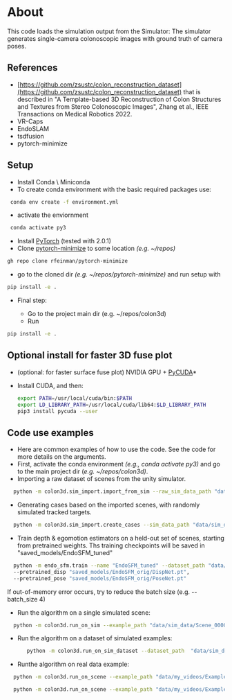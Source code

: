 # About

This code loads the simulation output from the Simulator:  The simulator generates single-camera colonoscopic images with ground truth of camera poses.

## References

* [https://github.com/zsustc/colon_reconstruction_dataset](https://github.com/zsustc/colon_reconstruction_dataset)
  that is described in "A Template-based 3D Reconstruction of Colon Structures and Textures from Stereo Colonoscopic Images", Zhang et al., IEEE Transactions on Medical Robotics  2022.
* VR-Caps
* EndoSLAM
* tsdfusion
* pytorch-minimize

## Setup

* Install Conda \ Miniconda
* To create conda environment with the basic required packages use:

```bash
 conda env create -f environment.yml
```

* activate the enviornment

```bash
 conda activate py3
```

* Install [PyTorch](https://pytorch.org/get-started/locally/) (tested with 2.0.1)
* Clone [pytorch-minimize](https://github.com/rfeinman/pytorch-minimize) to some location *(e.g. ~/repos)*

```bash
gh repo clone rfeinman/pytorch-minimize
```

* go to the cloned dir *(e.g. ~/repos/pytorch-minimize)* and run setup with

```bash
pip install -e .
```

* Final step:

  * Go to the project main dir (e.g. ~/repos/colon3d)
  * Run

```bash
pip install -e .
```

## Optional install for faster 3D fuse plot

* (optional: for faster surface fuse plot) NVIDIA GPU + [PyCUDA](https://documen.tician.de/pycuda/)*
* Install CUDA, and then:

  ```bash
  export PATH=/usr/local/cuda/bin:$PATH
  export LD_LIBRARY_PATH=/usr/local/cuda/lib64:$LD_LIBRARY_PATH
  pip3 install pycuda --user
  ```

## Code use examples

* Here are common examples of how to use the code. See the code for more details on the arguments.
* First, activate the conda environment *(e.g., conda activate py3)* and go to the main project dir (*e.g. ~/repos/colon3d)*.
* Importing a raw dataset of scenes from the unity simulator.

```bash
  python -m colon3d.sim_import.import_from_sim --raw_sim_data_path "data/raw_sim_data/SimData4" --processed_sim_data_path "data/sim_data/SimData4"
```

* Generating cases based on the imported scenes, with randomly simulated tracked targets.

```bash
  python -m colon3d.sim_import.create_cases --sim_data_path "data/sim_data/SimData11" --path_to_save_cases "data/sim_data/SimData11_cases" --n_cases_per_scene 5
```

* Train depth & egomotion estimators on a held-out set of scenes, starting from pretrained weights.
  Ths training checkpoints will be saved in "saved_models/EndoSFM_tuned"

```bash
  python -m endo_sfm.train --name "EndoSFM_tuned" --dataset_path "data/sim_data/ScenesForNetsTrain"
  --pretrained_disp "saved_models/EndoSFM_orig/DispNet.pt",
  --pretrained_pose "saved_models/EndoSFM_orig/PoseNet.pt"
```

If out-of-memory error occurs, try to reduce the batch size (e.g. --batch_size 4)

* Run the algorithm on a single simulated scene:

```bash
  python -m colon3d.run_on_sim --example_path "data/sim_data/Scene_00009_short/Examples/0000" --save_path "data/sim_data/Scene_00009_short/Examples/0000/Results"
```

* Run the algorithm on a dataset of simulated examples:

  ```bash
     python -m colon3d.run_on_sim_dataset --dataset_path  "data/sim_data/SimData8_Examples" --save_path "data/sim_data/SimData8_Examples/Results" --depth_maps_source "none" --egomotions_source "none"
  ```
* Runthe algorithm on real data example:

```bash
  python -m colon3d.run_on_scene --example_path "data/my_videos/Example_4" --save_path  "data/my_videos/Example_4/Results" --alg_fov_ratio 0.8 --n_frames_lim 0
```

```bash
  python -m colon3d.run_on_scene --example_path "data/my_videos/Example_4_rotV2" --save_path  "data/my_videos/Example_4_rotV2/Results" --alg_fov_ratio 0.8 --n_frames_lim 0
```
